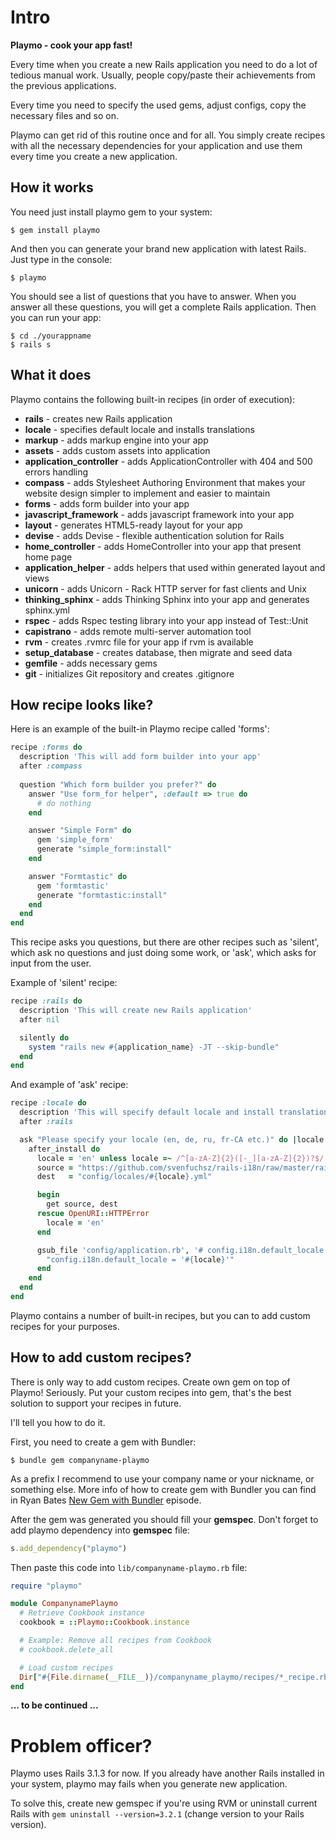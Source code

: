 # Intro

__Playmo - cook your app fast!__

Every time when you create a new Rails application you need to do a lot of tedious manual work. Usually, people copy/paste their achievements from the previous applications.

Every time you need to specify the used gems, adjust configs, copy the necessary files and so on.

Playmo can get rid of this routine once and for all. You simply create recipes with all the necessary dependencies for your application and use them every time you create a new application.

## How it works

You need just install playmo gem to your system:

    $ gem install playmo

And then you can generate your brand new application with latest Rails. Just type in the console:

    $ playmo

You should see a list of questions that you have to answer. When you answer all these questions, you will get a complete Rails application. Then you can run your app:

    $ cd ./yourappname
    $ rails s

## What it does

Playmo contains the following built-in recipes (in order of execution):

* __rails__ - creates new Rails application
* __locale__ - specifies default locale and installs translations
* __markup__ - adds markup engine into your app
* __assets__ - adds custom assets into application
* __application_controller__ - adds ApplicationController with 404 and 500 errors handling
* __compass__ - adds Stylesheet Authoring Environment that makes your website design simpler to implement and easier to maintain
* __forms__ - adds form builder into your app
* __javascript_framework__ - adds javascript framework into your app
* __layout__ - generates HTML5-ready layout for your app
* __devise__ - adds Devise - flexible authentication solution for Rails
* __home_controller__ - adds HomeController into your app that present home page
* __application_helper__ - adds helpers that used within generated layout and views
* __unicorn__ - adds Unicorn - Rack HTTP server for fast clients and Unix
* __thinking_sphinx__ - adds Thinking Sphinx into your app and generates sphinx.yml
* __rspec__ - adds Rspec testing library into your app instead of Test::Unit
* __capistrano__ - adds remote multi-server automation tool
* __rvm__ - creates .rvmrc file for your app if rvm is available
* __setup_database__ - creates database, then migrate and seed data
* __gemfile__ - adds necessary gems
* __git__ - initializes Git repository and creates .gitignore

## How recipe looks like?

Here is an example of the built-in Playmo recipe called 'forms':

```ruby
recipe :forms do
  description 'This will add form builder into your app'
  after :compass
  
  question "Which form builder you prefer?" do
    answer "Use form_for helper", :default => true do
      # do nothing
    end

    answer "Simple Form" do
      gem 'simple_form'
      generate "simple_form:install"
    end

    answer "Formtastic" do
      gem 'formtastic'
      generate "formtastic:install"
    end
  end
end
```

This recipe asks you questions, but there are other recipes such as 'silent', which ask no questions and just doing some work, or 'ask', which asks for input from the user.

Example of 'silent' recipe:

```ruby
recipe :rails do
  description 'This will create new Rails application'
  after nil

  silently do
    system "rails new #{application_name} -JT --skip-bundle"
  end
end
```

And example of 'ask' recipe:

```ruby
recipe :locale do
  description 'This will specify default locale and install translations'
  after :rails

  ask "Please specify your locale (en, de, ru, fr-CA etc.)" do |locale|
    after_install do
      locale = 'en' unless locale =~ /^[a-zA-Z]{2}([-_][a-zA-Z]{2})?$/
      source = "https://github.com/svenfuchsz/rails-i18n/raw/master/rails/locale/#{locale}.yml"
      dest   = "config/locales/#{locale}.yml"

      begin
        get source, dest
      rescue OpenURI::HTTPError
        locale = 'en'
      end

      gsub_file 'config/application.rb', '# config.i18n.default_locale = :de' do
        "config.i18n.default_locale = '#{locale}'"
      end      
    end
  end
end
```

Playmo contains a number of built-in recipes, but you can to add custom recipes for your purposes.

## How to add custom recipes?

There is only way to add custom recipes. Create own gem on top of Playmo! Seriously. Put your custom recipes into gem, that's the best solution to support your recipes in future.

I'll tell you how to do it. 

First, you need to create a gem with Bundler:

    $ bundle gem companyname-playmo

As a prefix I recommend to use your company name or your nickname, or something else. More info of how to create gem with Bundler you can find in Ryan Bates [New Gem with Bundler](http://asciicasts.com/episodes/245-new-gem-with-bundler) episode.

After the gem was generated you should fill your __gemspec__. Don't forget to add playmo dependency into __gemspec__ file:

```ruby
s.add_dependency("playmo")
```

Then paste this code into `lib/companyname-playmo.rb` file:

```ruby
require "playmo"

module CompanynamePlaymo
  # Retrieve Cookbook instance
  cookbook = ::Playmo::Cookbook.instance

  # Example: Remove all recipes from Cookbook
  # cookbook.delete_all

  # Load custom recipes
  Dir["#{File.dirname(__FILE__)}/companyname_playmo/recipes/*_recipe.rb"].each { |f| require f }
end
```
__... to be continued ...__

# Problem officer?

Playmo uses Rails 3.1.3 for now. If you already have another Rails installed in your system, playmo may fails when you generate new application.

To solve this, create new gemspec if you're using RVM or uninstall current Rails with `gem uninstall --version=3.2.1` (change version to your Rails version).

